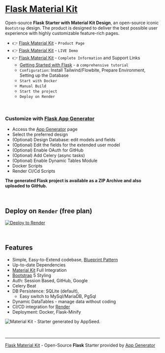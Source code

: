 # [Flask Material Kit](https://app-generator.dev/product/material-kit/flask/)

Open-source **Flask Starter with Material Kit Design**, an open-source iconic `Bootstrap` design.
The product is designed to deliver the best possible user experience with highly customizable feature-rich pages. 

- 👉 [Flask Material Kit](https://app-generator.dev/product/material-kit/flask/) - `Product Page`
- 👉 [Flask Material Kit](https://flask-material-kit.appseed-srv1.com/) - `LIVE Demo` 
- 👉 [Flask Material Kit](https://app-generator.dev/docs/products/flask/material-kit/index.html) - `Complete Information` and Support Links
  - [Getting Started with Flask](https://app-generator.dev/docs/technologies/flask/index.html) - a `comprehensive tutorial`
  - `Configuration`: Install Tailwind/Flowbite, Prepare Environment, Setting up the Database 
  - `Start with Docker`
  - `Manual Build`
  - `Start the project`
  - `Deploy on Render`

<br />

### Customize with [Flask App Generator](https://app-generator.dev/tools/flask-generator/)

- Access the [App Generator](https://app-generator.dev/tools/flask-generator/) page
- Select the preferred design
- (Optional) Design Database: edit models and fields
- (Optional) Edit the fields for the extended user model
- (Optional) Enable OAuth for GitHub
- (Optional) Add Celery (async tasks)
- (Optional) Enable Dynamic Tables Module
- Docker Scripts
- Render CI/Cd Scripts

**The generated Flask project is available as a ZIP Archive and also uploaded to GitHub.**

<br />

## Deploy on `Render` (free plan)

[![Deploy to Render](https://render.com/images/deploy-to-render-button.svg)](https://render.com/deploy)

<br />

## Features

- Simple, Easy-to-Extend codebase, [Blueprint Pattern](https://app-generator.dev/blog/flask-blueprints-a-developers-guide/)
- Up-to-date Dependencies
- [Material Kit](https://app-generator.dev/docs/templates/bootstrap/material-kit.html) Full Integration
- [Bootstrap](https://app-generator.dev/docs/templates/bootstrap/index.html) 5 Styling
- Auth: Session Based, GitHub, Google
- Celery Beat 
- DB Persistence: SQLite (default), 
  - Easy switch to MySql/MariaDB, PgSql
- Dynamic DataTables - manage data without coding
- CI/CD integration for [Render](https://app-generator.dev/docs/deployment/render/index.html)
- Deployment: Docker, Flask-Minify

![Material Kit - Starter generated by AppSeed.](https://user-images.githubusercontent.com/51070104/167396765-c88b7a95-155f-4236-8691-7b80fa2d9cd9.png)

<br />

---
[Flask Material Kit](https://app-generator.dev/product/material-kit/flask/) - Open-Source **Flask** Starter provided by [App Generator](https://app-generator.dev)
